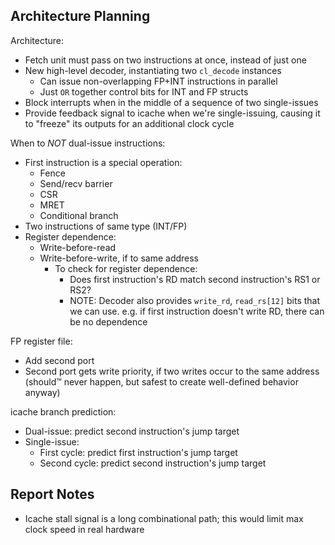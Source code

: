 ## Architecture Planning

Architecture:
- Fetch unit must pass on two instructions at once, instead of just one
- New high-level decoder, instantiating two `cl_decode` instances
  - Can issue non-overlapping FP+INT instructions in parallel
  - Just `OR` together control bits for INT and FP structs
- Block interrupts when in the middle of a sequence of two single-issues
- Provide feedback signal to icache when we're single-issuing, causing it to "freeze" its outputs for an additional clock cycle

When to *NOT* dual-issue instructions:
- First instruction is a special operation:
  - Fence
  - Send/recv barrier
  - CSR
  - MRET
  - Conditional branch
- Two instructions of same type (INT/FP)
- Register dependence:
  - Write-before-read
  - Write-before-write, if to same address
    - To check for register dependence:
      - Does first instruction's RD match second instruction's RS1 or RS2?
      - NOTE: Decoder also provides `write_rd`, `read_rs[12]` bits that we can use. e.g. if first instruction doesn't write RD, there can be no dependence

FP register file:
 - Add second port
 - Second port gets write priority, if two writes occur to the same address (should™ never happen, but safest to create well-defined behavior anyway)

icache branch prediction:
- Dual-issue: predict second instruction's jump target
- Single-issue:
  - First cycle: predict first instruction's jump target
  - Second cycle: predict second instruction's jump target


## Report Notes

- Icache stall signal is a long combinational path; this would limit max clock speed in real hardware
